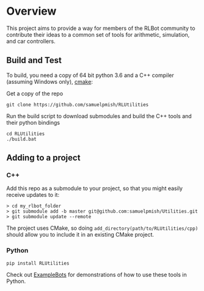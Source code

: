 # Overview

This project aims to provide a way for members of the RLBot community to contribute
their ideas to a common set of tools for arithmetic, simulation, and car controllers.

## Build and Test

To build, you need a copy of 64 bit python 3.6 and a C++ compiler (assuming Windows only), [cmake](https://cmake.org/download/):

Get a copy of the repo

```
git clone https://github.com/samuelpmish/RLUtilities
```

Run the build script to download submodules and build the C++ tools and their python bindings

```
cd RLUtilities
./build.bat
```

## Adding to a project

### C++

Add this repo as a submodule to your project, so that you might easily receive updates to it:

```
> cd my_rlbot_folder
> git submodule add -b master git@github.com:samuelpmish/Utilities.git
> git submodule update --remote
```

The project uses CMake, so doing ```add_directory(path/to/RLUtilities/cpp)``` should allow you to
include it in an existing CMake project.

### Python

```
pip install RLUtilities
```

Check out [ExampleBots](https://github.com/samuelpmish/ExampleBots) for demonstrations of how to use these
tools in Python.
